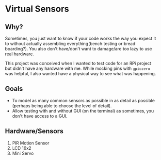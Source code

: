 # Virtual Sensors

## Why?
Sometimes, you just want to know if your code works the way you expect it to without actually assembling everything(bench testing or bread boarding?). You also don't have/don't want to damage/are too lazy to use real hardware.

This project was conceived when I wanted to test code for an RPi project but didn't have any hardware with me. While mocking pins with `gpiozero` was helpful, I also wanted have a physical way to see what was happening.

## Goals

- To model as many common sensors as possible in as detail as possible (perhaps being able to choose the level of detail).
- Allow testing with and without GUI (on the terminal) as sometimes, you don't have access to a GUI.

## Hardware/Sensors

1. PIR Motion Sensor
2. LCD 16x2
3. Mini Servo


